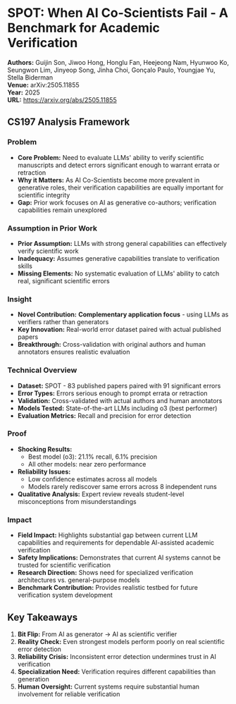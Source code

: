 # SPOT: When AI Co-Scientists Fail - A Benchmark for Academic Verification

**Authors:** Guijin Son, Jiwoo Hong, Honglu Fan, Heejeong Nam, Hyunwoo Ko, Seungwon Lim, Jinyeop Song, Jinha Choi, Gonçalo Paulo, Youngjae Yu, Stella Biderman  
**Venue:** arXiv:2505.11855  
**Year:** 2025  
**URL:** https://arxiv.org/abs/2505.11855

## CS197 Analysis Framework

### Problem
- **Core Problem:** Need to evaluate LLMs' ability to verify scientific manuscripts and detect errors significant enough to warrant errata or retraction
- **Why it Matters:** As AI Co-Scientists become more prevalent in generative roles, their verification capabilities are equally important for scientific integrity
- **Gap:** Prior work focuses on AI as generative co-authors; verification capabilities remain unexplored

### Assumption in Prior Work
- **Prior Assumption:** LLMs with strong general capabilities can effectively verify scientific work
- **Inadequacy:** Assumes generative capabilities translate to verification skills
- **Missing Elements:** No systematic evaluation of LLMs' ability to catch real, significant scientific errors

### Insight
- **Novel Contribution:** **Complementary application focus** - using LLMs as verifiers rather than generators
- **Key Innovation:** Real-world error dataset paired with actual published papers
- **Breakthrough:** Cross-validation with original authors and human annotators ensures realistic evaluation

### Technical Overview
- **Dataset:** SPOT - 83 published papers paired with 91 significant errors
- **Error Types:** Errors serious enough to prompt errata or retraction
- **Validation:** Cross-validated with actual authors and human annotators
- **Models Tested:** State-of-the-art LLMs including o3 (best performer)
- **Evaluation Metrics:** Recall and precision for error detection

### Proof
- **Shocking Results:** 
  - Best model (o3): 21.1% recall, 6.1% precision
  - All other models: near zero performance
- **Reliability Issues:**
  - Low confidence estimates across all models
  - Models rarely rediscover same errors across 8 independent runs
- **Qualitative Analysis:** Expert review reveals student-level misconceptions from misunderstandings

### Impact
- **Field Impact:** Highlights substantial gap between current LLM capabilities and requirements for dependable AI-assisted academic verification
- **Safety Implications:** Demonstrates that current AI systems cannot be trusted for scientific verification
- **Research Direction:** Shows need for specialized verification architectures vs. general-purpose models
- **Benchmark Contribution:** Provides realistic testbed for future verification system development

## Key Takeaways
1. **Bit Flip:** From AI as generator → AI as scientific verifier
2. **Reality Check:** Even strongest models perform poorly on real scientific error detection
3. **Reliability Crisis:** Inconsistent error detection undermines trust in AI verification
4. **Specialization Need:** Verification requires different capabilities than generation
5. **Human Oversight:** Current systems require substantial human involvement for reliable verification